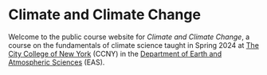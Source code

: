 # Climate and Climate Change

Welcome to the public course website for *Climate and Climate Change*, a course on the fundamentals of climate science taught in Spring 2024 at [The City College of New York](https://www.ccny.cuny.edu/) (CCNY) in the [Department of Earth and Atmospheric Sciences](https://www.ccny.cuny.edu/eas) (EAS).

